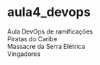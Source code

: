 # aula4_devops
Aula DevOps de ramificações<br>
Piratas do Caribe<br>
Massacre da Serra Elétrica<br>
Vingadores
